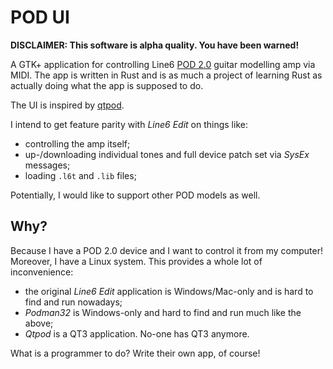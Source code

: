 # POD UI

**DISCLAIMER: This software is alpha quality. You have been warned!**

A GTK+ application for controlling Line6 [POD 2.0](https://www.musikhaus-korn.de/en/line6-pod-20/pd/15909)
guitar modelling amp via MIDI. The app is written in Rust and is as much a
project of learning Rust as actually doing what the app is supposed to do.

The UI is inspired by [qtpod](https://llg.cubic.org/tools/qtpod/). 

I intend to get feature parity with *Line6 Edit* on things like:
 * controlling the amp itself;
 * up-/downloading individual tones and full device patch set via
   *SysEx* messages;
 * loading `.l6t` and `.lib` files;

Potentially, I would like to support other POD models as well.

## Why?

Because I have a POD 2.0 device and I want to control it from my computer!
Moreover, I have a Linux system. This provides a whole lot of inconvenience:
 * the original *Line6 Edit* application is Windows/Mac-only and is hard to 
   find and run nowadays;
 * *Podman32* is Windows-only and hard to find and run much like the above;
 * *Qtpod* is a QT3 application. No-one has QT3 anymore.

What is a programmer to do? Write their own app, of course!


